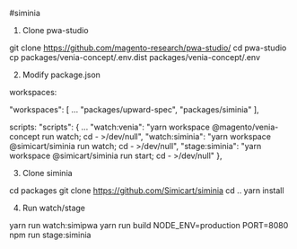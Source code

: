 #siminia

1. Clone pwa-studio

git clone https://github.com/magento-research/pwa-studio/
cd pwa-studio
cp packages/venia-concept/.env.dist packages/venia-concept/.env

2. Modify package.json

workspaces:

  "workspaces": [
...
    "packages/upward-spec",
    "packages/siminia"
  ],


scripts:
  "scripts": {
	...
    "watch:venia": "yarn workspace @magento/venia-concept run watch; cd - >/dev/null",
    "watch:siminia": "yarn workspace @simicart/siminia run watch; cd - >/dev/null",
    "stage:siminia": "yarn workspace @simicart/siminia run start; cd - >/dev/null"
  },

3. Clone siminia

cd  packages
git clone https://github.com/Simicart/siminia
cd ..
yarn install

4. Run watch/stage

yarn run watch:simipwa
yarn run build
NODE_ENV=production PORT=8080 npm run stage:siminia
